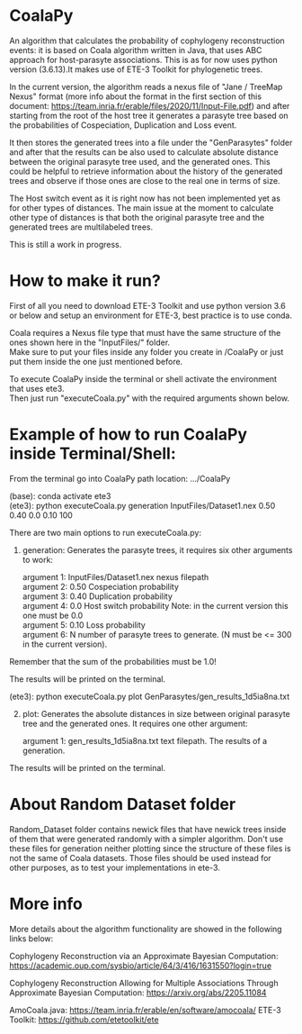 # CoalaPy
An algorithm that calculates the probability of cophylogeny reconstruction events: it is based on Coala algorithm written in Java, that uses ABC approach for host-parasyte associations.
This is as for now uses python version (3.6.13).It makes use of ETE-3 Toolkit for phylogenetic trees.

In the current version, the algorithm reads a nexus file of "Jane / TreeMap Nexus" format 
(more info about the format in the first section of this document: https://team.inria.fr/erable/files/2020/11/Input-File.pdf)
and after starting from the root of the host tree it generates a parasyte tree based on the probabilities of Cospeciation, Duplication and Loss event.

It then stores the generated trees into a file under the "GenParasytes" folder and after that the results can be also used to calculate absolute distance between the original parasyte tree used, and the generated ones. This could be helpful to retrieve information about the history of the generated trees and observe if those ones are close to the real one in terms of size.

The Host switch event as it is right now has not been implemented yet as for other types of distances.
The main issue at the moment to calculate other type of distances is that both the original parasyte tree and the generated trees are multilabeled trees.

This is still a work in progress.

# How to make it run?

First of all you need to download ETE-3 Toolkit and use python version 3.6 or below and setup an environment for ETE-3, best practice is to use conda.

Coala requires a Nexus file type that must have the same structure of the ones shown here in the "InputFiles/" folder. <br />
Make sure to put your files inside any folder you create in /CoalaPy or just put them inside the one just mentioned before.

To execute CoalaPy inside the terminal or shell activate the environment that uses ete3. <br />
Then just run "executeCoala.py" with the required arguments shown below.

# Example of how to run CoalaPy inside Terminal/Shell:

From the terminal go into CoalaPy path location: .../CoalaPy

(base): conda activate ete3 <br />
(ete3): python executeCoala.py generation InputFiles/Dataset1.nex 0.50 0.40 0.0 0.10 100

There are two main options to run executeCoala.py: <br />

1) generation: Generates the parasyte trees, it requires six other arguments to work: <br />

      argument 1: InputFiles/Dataset1.nex nexus filepath <br />
      argument 2: 0.50 Cospeciation probability <br />
      argument 3: 0.40 Duplication probability <br />
      argument 4: 0.0 Host switch probability Note: in the current version this one must be 0.0 <br />
      argument 5: 0.10 Loss probability <br />
      argument 6: N number of parasyte trees to generate. (N must be <= 300 in the current version). <br />
      
Remember that the sum of the probabilities must be 1.0!

The results will be printed on the terminal.

(ete3): python executeCoala.py plot GenParasytes/gen_results_1d5ia8na.txt

2) plot: Generates the absolute distances in size between original parasyte tree and the generated ones. It requires one other argument: <br />
    
    argument 1: gen_results_1d5ia8na.txt text filepath. The results of a generation. <br />

The results will be printed on the terminal.

# About Random Dataset folder

Random_Dataset folder contains newick files that have newick trees inside of them that were generated randomly with a simpler algorithm. Don't use these files for generation neither plotting since the structure of these files is not the same of Coala datasets. Those files should be used instead for other purposes, as to test your implementations in ete-3.

# More info

More details about the algorithm functionality are showed in the following links below:

Cophylogeny Reconstruction via an Approximate Bayesian Computation: https://academic.oup.com/sysbio/article/64/3/416/1631550?login=true

Cophylogeny Reconstruction Allowing for Multiple Associations Through Approximate Bayesian Computation: https://arxiv.org/abs/2205.11084


AmoCoala.java: https://team.inria.fr/erable/en/software/amocoala/
ETE-3 Toolkit: https://github.com/etetoolkit/ete
